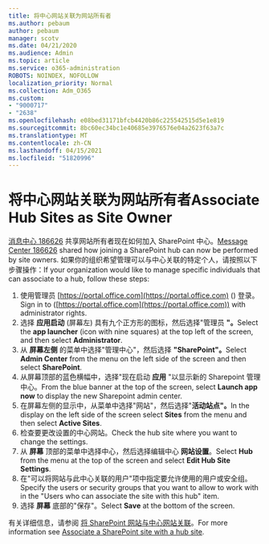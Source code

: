```yaml
---
title: 将中心网站关联为网站所有者
ms.author: pebaum
author: pebaum
manager: scotv
ms.date: 04/21/2020
ms.audience: Admin
ms.topic: article
ms.service: o365-administration
ROBOTS: NOINDEX, NOFOLLOW
localization_priority: Normal
ms.collection: Adm_O365
ms.custom:
- "9000717"
- "2638"
ms.openlocfilehash: e08bed31171bfcb4420b86c225542515d5e1e819
ms.sourcegitcommit: 8bc60ec34bc1e40685e3976576e04a2623f63a7c
ms.translationtype: MT
ms.contentlocale: zh-CN
ms.lasthandoff: 04/15/2021
ms.locfileid: "51820996"
---
```

# <a name="associate-hub-sites-as-site-owner"></a><span data-ttu-id="53c34-102">将中心网站关联为网站所有者</span><span class="sxs-lookup"><span data-stu-id="53c34-102">Associate Hub Sites as Site Owner</span></span>

<span data-ttu-id="53c34-103">[消息中心 186626](https://admin.microsoft.com/Adminportal/Home?source=applauncher#/MessageCenter?id=MC186626) 共享网站所有者现在如何加入 SharePoint 中心。</span><span class="sxs-lookup"><span data-stu-id="53c34-103">[Message Center 186626](https://admin.microsoft.com/Adminportal/Home?source=applauncher#/MessageCenter?id=MC186626) shared how joining a SharePoint hub can now be performed by site owners.</span></span> <span data-ttu-id="53c34-104">如果你的组织希望管理可以与中心关联的特定个人，请按照以下步骤操作：</span><span class="sxs-lookup"><span data-stu-id="53c34-104">If your organization would like to manage specific individuals that can associate to a hub, follow these steps:</span></span> 

1. <span data-ttu-id="53c34-105">使用管理员 [https://portal.office.com](https://portal.office.com) () 登录。</span><span class="sxs-lookup"><span data-stu-id="53c34-105">Sign in to ([https://portal.office.com](https://portal.office.com)) with administrator rights.</span></span>
2. <span data-ttu-id="53c34-106">选择 **应用启动** (屏幕左) 具有九个正方形的图标，然后选择"管理员 **"。**</span><span class="sxs-lookup"><span data-stu-id="53c34-106">Select the **app launcher** (icon with nine squares) at the top left of the screen, and then select **Administrator**.</span></span>
3. <span data-ttu-id="53c34-107">从 **屏幕左侧** 的菜单中选择"管理中心"，然后选择 **"SharePoint"。**</span><span class="sxs-lookup"><span data-stu-id="53c34-107">Select **Admin Center** from the menu on the left side of the screen and then select **SharePoint**.</span></span>
4. <span data-ttu-id="53c34-108">从屏幕顶部的蓝色横幅中，选择"现在启动 **应用** "以显示新的 Sharepoint 管理中心。</span><span class="sxs-lookup"><span data-stu-id="53c34-108">From the blue banner at the top of the screen, select **Launch app now** to display the new Sharepoint admin center.</span></span>
5. <span data-ttu-id="53c34-109">在屏幕左侧的显示中，从菜单中选择"网站"，然后选择"**活动站点"。**</span><span class="sxs-lookup"><span data-stu-id="53c34-109">In the display on the left side of the screen select **Sites** from the menu and then select **Active Sites**.</span></span>
6. <span data-ttu-id="53c34-110">检查要更改设置的中心网站。</span><span class="sxs-lookup"><span data-stu-id="53c34-110">Check the hub site where you want to change the settings.</span></span>
7. <span data-ttu-id="53c34-111">从 **屏幕** 顶部的菜单中选择中心，然后选择编辑中心 **网站设置**。</span><span class="sxs-lookup"><span data-stu-id="53c34-111">Select **Hub** from the menu at the top of the screen and select **Edit Hub Site Settings**.</span></span>
8. <span data-ttu-id="53c34-112">在"可以将网站与此中心关联的用户"项中指定要允许使用的用户或安全组。</span><span class="sxs-lookup"><span data-stu-id="53c34-112">Specify the users or security groups that you want to allow to work with in the "Users who can associate the site with this hub" item.</span></span>
9. <span data-ttu-id="53c34-113">选择 **屏幕** 底部的"保存"。</span><span class="sxs-lookup"><span data-stu-id="53c34-113">Select **Save** at the bottom of the screen.</span></span>

<span data-ttu-id="53c34-114">有关详细信息，请参阅 [将 SharePoint 网站与中心网站关联](https://support.office.com/article/associate-a-sharepoint-site-with-a-hub-site-ae0009fd-af04-4d3d-917d-88edb43efc05)。</span><span class="sxs-lookup"><span data-stu-id="53c34-114">For more information see [Associate a SharePoint site with a hub site](https://support.office.com/article/associate-a-sharepoint-site-with-a-hub-site-ae0009fd-af04-4d3d-917d-88edb43efc05).</span></span> 